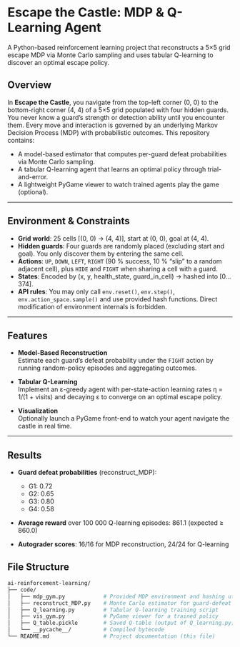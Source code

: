 # Escape the Castle: MDP & Q-Learning Agent

A Python-based reinforcement learning project that reconstructs a 5×5 grid escape MDP via Monte Carlo sampling and uses tabular Q-learning to discover an optimal escape policy.

## Overview

In **Escape the Castle**, you navigate from the top-left corner (0, 0) to the bottom-right corner (4, 4) of a 5×5 grid populated with four hidden guards. You never know a guard’s strength or detection ability until you encounter them. Every move and interaction is governed by an underlying Markov Decision Process (MDP) with probabilistic outcomes. This repository contains:

- A model-based estimator that computes per-guard defeat probabilities via Monte Carlo sampling.  
- A tabular Q-learning agent that learns an optimal policy through trial-and-error.  
- A lightweight PyGame viewer to watch trained agents play the game (optional).

---

## Environment & Constraints

- **Grid world**: 25 cells [(0, 0) → (4, 4)], start at (0, 0), goal at (4, 4).  
- **Hidden guards**: Four guards are randomly placed (excluding start and goal). You only discover them by entering the same cell.  
- **Actions**: `UP`, `DOWN`, `LEFT`, `RIGHT` (90 % success, 10 % “slip” to a random adjacent cell), plus `HIDE` and `FIGHT` when sharing a cell with a guard.  
- **States**: Encoded by (x, y, health_state, guard_in_cell) → hashed into [0…374].  
- **API rules**: You may only call `env.reset()`, `env.step()`, `env.action_space.sample()` and use provided hash functions. Direct modification of environment internals is forbidden.

---

## Features

- **Model-Based Reconstruction**  
  Estimate each guard’s defeat probability under the `FIGHT` action by running random-policy episodes and aggregating outcomes.  

- **Tabular Q-Learning**  
  Implement an ε-greedy agent with per-state-action learning rates η = 1/(1 + visits) and decaying ε to converge on an optimal escape policy.  

- **Visualization**  
  Optionally launch a PyGame front-end to watch your agent navigate the castle in real time.

---

## Results

- **Guard defeat probabilities** (reconstruct_MDP):  
  - G1: 0.72  
  - G2: 0.65  
  - G3: 0.80  
  - G4: 0.58  

- **Average reward** over 100 000 Q-learning episodes: 861.1 (expected ≥ 860.0)  
- **Autograder scores**: 16/16 for MDP reconstruction, 24/24 for Q-learning

## File Structure

```bash
ai-reinforcement-learning/
├── code/  
│   ├── mdp_gym.py            # Provided MDP environment and hashing utilities  
│   ├── reconstruct_MDP.py    # Monte Carlo estimator for guard‐defeat probabilities  
│   ├── Q_learning.py         # Tabular Q-learning training script  
│   ├── vis_gym.py            # PyGame viewer for a trained policy   
│   ├── Q_table.pickle        # Saved Q-table (output of Q_learning.py)  
│   └── __pycache__/          # Compiled bytecode
└── README.md                 # Project documentation (this file)
